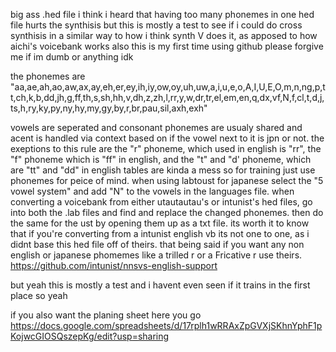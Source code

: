 big ass .hed file
i think i heard that having too many phonemes in one hed file hurts the synthisis but this is mostly a test to see if i could do cross synthisis in a similar way to how i think synth V does it, as apposed to how aichi's voicebank works
also this is my first time using github please forgive me if im dumb or anything idk

the phonemes are "aa,ae,ah,ao,aw,ax,ay,eh,er,ey,ih,iy,ow,oy,uh,uw,a,i,u,e,o,A,I,U,E,O,m,n,ng,p,tt,ch,k,b,dd,jh,g,ff,th,s,sh,hh,v,dh,z,zh,l,rr,y,w,dr,tr,el,em,en,q,dx,vf,N,f,cl,t,d,j,ts,h,ry,ky,py,ny,hy,my,gy,by,r,br,pau,sil,axh,exh"

vowels are seperated and consonant phonemes are usualy shared and acent is handled via context based on if the vowel next to it is jpn or not. the exeptions to this rule are the "r" phoneme, which used in english is "rr", the "f" phoneme which is "ff" in english, and the "t" and "d' phoneme, which are "tt" and "dd" in english
tables are kinda a mess so for training just use phonemes for peice of mind. when using labtoust for japanese select the "5 vowel system" and add "N" to the vowels in the languages file.
when converting a voicebank from either utautautau's or intunist's hed files, go into both the .lab files and find and replace the changed phonemes. then do the same for the ust by opening them up as a txt file.
its worth it to know that if you're converting from a intunist english vb its not one to one, as i didnt base this hed file off of theirs. that being said if you want any non english or japanese phomemes like a trilled r or a Fricative r use theirs. https://github.com/intunist/nnsvs-english-support

but yeah this is mostly a test and i havent even seen if it trains in the first place so yeah

if you also want the planing sheet here you go
https://docs.google.com/spreadsheets/d/17rplh1wRRAxZpGVXjSKhnYphF1pKojwcGIOSQszepKg/edit?usp=sharing
